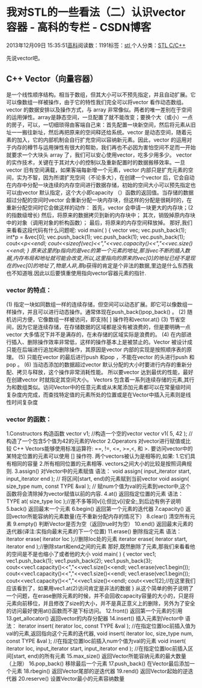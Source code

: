 
# 我对STL的一些看法（二）认识vector容器 - 高科的专栏 - CSDN博客

2013年12月09日 15:35:51[高科](https://me.csdn.net/pbymw8iwm)阅读数：1191标签：[stl																](https://so.csdn.net/so/search/s.do?q=stl&t=blog)个人分类：[STL																](https://blog.csdn.net/pbymw8iwm/article/category/1793843)[C/C++																](https://blog.csdn.net/pbymw8iwm/article/category/910215)[
							](https://blog.csdn.net/pbymw8iwm/article/category/1793843)


先说vector吧。

## C++ Vector（向量容器）
是一个线性顺序结构。相当于数组，但其大小可以不预先指定，并且自动扩展。它可以像数组一样被操作，由于它的特性我们完全可以将vector 看作动态数组。
vector 的数据安排以及操作方式，与 array 非常像似。两者的唯㆒差别在于空间的运用弹性。array是静态空间，㆒旦配置了就不能改变；要换个大（或小）㆒点的房子，可以，㆒切细琐得由客端自己来：首先配置㆒块新空间，然后将元素从旧址㆒㆒搬往新址，然后再把原来的空间释还给系统。vector 是动态空间，随着元素的加入，它的内部机制会自行扩充空间以容纳新元素。因此，vector 的运用对于内存的樽节与运用弹性有很大的帮助，我们再也不必因为害怕空间不足而㆒开始就要求㆒个大块头 array 了，我们可以安心使用vector，吃多少用多少。
vector 的实作技术，关键在于其对大小的控制以及重新配置时的数据搬移效率。㆒旦 vector 旧有空间满载，如果客端每新增㆒个元素，vector 内部只是扩充元素的空间，实为不智，因为所谓扩充空间（不论多大），在创建一个vector 后，它会自动在内存中分配一块连续的内存空间进行数据存储，初始的空间大小可以预先指定也可以由vector 默认指定，这个大小即capacity （）函数的返回值。当存储的数据超过分配的空间时vector 会重新分配一块内存块，但这样的分配是很耗时的，在重新分配空间时它会做这样的动作：
首先，vector 会申请一块更大的内存块；(2的指数级增长)
然后，将原来的数据拷贝到新的内存块中；
其次，销毁掉原内存块中的对象（调用对象的析构函数）；
最后，将原来的内存空间释放掉。
那好,我们来看看这段代码有什么问题呢:
void main( )
{
vector<int> vec;
vec.push_back(1);
int*p = &vec[0];
vec.push_back(1);
vec.push_back(1);
vec.push_back(1);
cout<<*p<<endl;
cout<<sizeof(vec)<<","<<vec.capacity()<<","<<vec.size()<<endl;
}
原来这里的p指向的是vec的第一个元素的地址,那当vec不断的插入数据,内存布局和地址就可能会改变,所以,这里指向的原来的vec[0]的地址已经不是现在的vec[0]的地址了,物是人非,那*p获得的肯定是个非法的数据,里边是什么东西我也不知道哦.因此以后要慎重使用指向vector容器元素的指针.

### vector 的特点：
(1) 指定一块如同数组一样的连续存储，但空间可以动态扩展。即它可以像数组一样操作，并且可以进行动态操作。通常体现在push_back()pop_back() 。
(2) 随机访问方便，它像数组一样被访问，即支持[ ] 操作符和vector.at()
(3) 节省空间，因为它是连续存储，在存储数据的区域都是没有被浪费的，但是要明确一点vector 大多情况下并不是满存的，在未存储的区域实际是浪费的。
(4) 在内部进行插入、删除操作效率非常低，这样的操作基本上是被禁止的。Vector 被设计成只能在后端进行追加和删除操作，其原因是vector 内部的实现是按照顺序表的原理。
(5) 只能在vector 的最后进行push 和pop ，不能在vector 的头进行push 和pop 。
(6) 当动态添加的数据超过vector 默认分配的大小时要进行内存的重新分配、拷贝与释放，这个操作非常消耗性能。 所以要vector 达到最优的性能，最好在创建vector 时就指定其空间大小。
Vectors 包含着一系列连续存储的元素,其行为和数组类似。访问Vector中的任意元素或从末尾添加元素都可以在常量级时间复杂度内完成，而查找特定值的元素所处的位置或是在Vector中插入元素则是线性时间复杂度

### vector 的函数：
1.Constructors 构造函数
vector<int> v1; //构造一个空的vector
vector<int> v1( 5, 42 ); //构造了一个包含5个值为42的元素的Vector
2.Operators 对vector进行赋值或比较
C++ Vectors能够使用标准运算符: ==, !=, <=, >=,<, 和 >.
要访问vector中的某特定位置的元素可以使用 [] 操作符.
两个vectors被认为是相等的,如果:
1.它们具有相同的容量
2.所有相同位置的元素相等.
vectors之间大小的比较是按照词典规则.
3.assign() 对Vector中的元素赋值
语法：
void assign( input_iterator start, input_iterator end );
// 将区间[start, end)的元素赋到当前vector
void assign( size_type num, const TYPE &val );
// 赋num个值为val的元素到vector中,这个函数将会清除掉为vector赋值以前的内容.
4.at() 返回指定位置的元素
语法：
TYPE at( size_type loc );//差不多等同v[i];但比v[i]安全;,到后边有例子说明
5.back() 返回最末一个元素
6.begin() 返回第一个元素的迭代器
7.capacity() 返回vector所能容纳的元素数量(在不重新分配内存的情况下）
8.clear() 清空所有元素
9.empty() 判断Vector是否为空（返回true时为空）
10.end() 返回最末元素的迭代器(译注:实指向最末元素的下一个位置)
11.erase() 删除指定元素
语法：
iterator erase( iterator loc );//删除loc处的元素
iterator erase( iterator start, iterator end );//删除start和end之间的元素
那好,既然删除了元素,那我们来看看他的空间是不是也缩小了或者他的大小
void main( )
{
vector<int> vec1;
vec1.push_back(1);
vec1.push_back(2);
vec1.push_back(3);
cout<<vec1.capacity()<<","<<vec1.size()<<endl;
vec1.erase(vec1.begin());
cout<<vec1.capacity()<<","<<vec1.size()<<endl;
vec1.erase(vec1.begin());
cout<<vec1.capacity()<<","<<vec1.size()<<endl;
cout<<vec1[2];//在这里我们应该看到了，如果用vec1.at(2)访问肯定是非法的数据
}
从这个简单的例子说明了一个问题，在erase删除元素的时候，并不会回收capacity容量的大小的，只是将元素向前移位，并且修改了size的大小，并不是真正意义上的删除，另外为了安全的访问最好使用at()函数而不是下标访问。
12.front() 返回第一个元素的引用
13.get_allocator() 返回vector的内存分配器
14.insert() 插入元素到Vector中
语法：
iterator insert( iterator loc, const TYPE &val );
//在指定位置loc前插入值为val的元素,返回指向这个元素的迭代器,
void insert( iterator loc, size_type num, const TYPE &val );
//在指定位置loc前插入num个值为val的元素
void insert( iterator loc, input_iterator start, input_iterator end );
//在指定位置loc前插入区间[start, end)的所有元素
15.max_size() 返回Vector所能容纳元素的最大数量（上限）
16.pop_back() 移除最后一个元素
17.push_back() 在Vector最后添加一个元素
18.rbegin() 返回Vector尾部的逆迭代器
19.rend() 返回Vector起始的逆迭代器
20.reserve() 设置Vector最小的元素容纳数量



